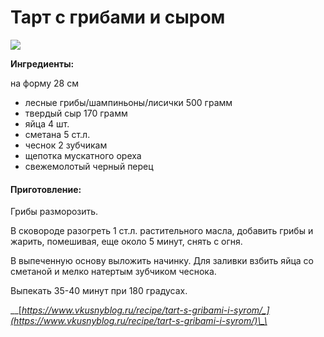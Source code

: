 # Тарт с грибами и сыром

![](../../../pics/tart-s-gribami-i-syrom-1.jpg)

**Ингредиенты:**

на форму 28 см

* лесные грибы/шампиньоны/лисички 500 грамм 
* твердый сыр 170 грамм 
* яйца 4 шт. 
* сметана 5 ст.л. 
* чеснок 2 зубчикам
* щепотка мускатного ореха
* свежемолотый черный перец

#### Приготовление:

Грибы разморозить. 

В сковороде разогреть 1 ст.л. растительного масла, добавить грибы и жарить, помешивая, еще около 5 минут, снять с огня. 

В выпеченную основу выложить начинку. Для заливки взбить яйца со сметаной и мелко натертым зубчиком чеснока. 

Выпекать 35-40 минут при 180 градусах.

\_\_[_https://www.vkusnyblog.ru/recipe/tart-s-gribami-i-syrom/_](https://www.vkusnyblog.ru/recipe/tart-s-gribami-i-syrom/)\_\_

